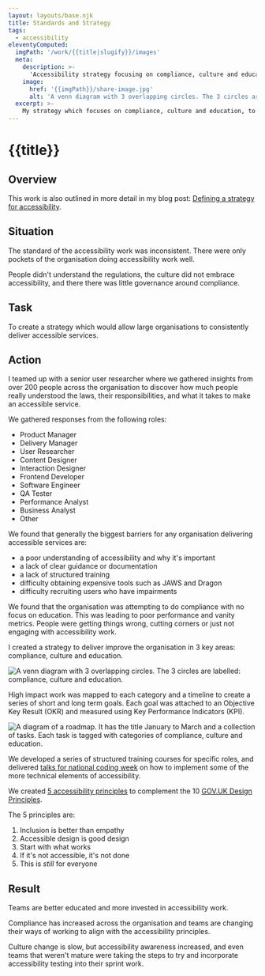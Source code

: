 ```yaml
---
layout: layouts/base.njk
title: Standards and Strategy
tags:
  - accessibility
eleventyComputed:
  imgPath: '/work/{{title|slugify}}/images'
  meta:
    description: >-
      'Accessibility strategy focusing on compliance, culture and education'
    image:
      href: '{{imgPath}}/share-image.jpg'
      alt: 'A venn diagram with 3 overlapping circles. The 3 circles are labelled: compliance, culture and education.'
  excerpt: >-
    My strategy which focuses on compliance, culture and education, to measure and improve accessibility across large organisations.
---
```


# {{title}}

## Overview

This work is also outlined in more detail in my blog post: [Defining a strategy for accessibility](/blog/defining-a-strategy-for-accessibility).

## Situation

The standard of the accessibility work was inconsistent. There were only pockets of the organisation doing accessibility work well.

People didn't understand the regulations, the culture did not embrace accessibility, and there there was little governance around compliance.

## Task

To create a strategy which would allow large organisations to consistently deliver accessible services. 

## Action

I teamed up with a senior user researcher where we gathered insights from over 200 people across the organisation to discover how much people really understood the laws, their responsibilities, and what it takes to make an accessible service. 

We gathered responses from the following roles:
- Product Manager
- Delivery Manager
- User Researcher
- Content Designer
- Interaction Designer
- Frontend Developer
- Software Engineer
- QA Tester
- Performance Analyst
- Business Analyst
- Other

We found that generally the biggest barriers for any organisation delivering accessible services are:
- a poor understanding of accessibility and why it's important
- a lack of clear guidance or documentation
- a lack of structured training
- difficulty obtaining expensive tools such as JAWS and Dragon
- difficulty recruiting users who have impairments

We found that the organisation was attempting to do compliance with no focus on education. This was leading to poor performance and vanity metrics. People were getting things wrong, cutting corners or just not engaging with accessibility work.

I created a strategy to deliver improve the organisation in 3 key areas: compliance, culture and education.

![A venn diagram with 3 overlapping circles. The 3 circles are labelled: compliance, culture and education.]({{imgPath}}/strategy-and-standards.webp)

High impact work was mapped to each category and a timeline to create a series of short and long term goals. Each goal was attached to an Objective Key Result (OKR) and measured using Key Performance Indicators (KPI).

![A diagram of a roadmap. It has the title January to March and a collection of tasks. Each task is tagged with categories of compliance, culture and education.](/images/post/a11y-strategy-roadmap.webp)

We developed a series of structured training courses for specific roles, and delivered [talks for national coding week](/talks/) on how to implement some of the more technical elements of accessibility.

We created [5 accessibility principles](https://accessibility-manual.dwp.gov.uk/community/accessibility-principles) to complement the 10 [GOV.UK Design Principles](https://www.gov.uk/guidance/government-design-principles).

The 5 principles are:
1. Inclusion is better than empathy
2. Accessible design is good design
3. Start with what works
4. If it's not accessible, it's not done
5. This is _still_ for everyone

## Result

Teams are better educated and more invested in accessibility work.

Compliance has increased across the organisation and teams are changing their ways of working to align with the accessibility principles. 

Culture change is slow, but accessibility awareness increased, and even teams that weren't mature were taking the steps to try and incorporate accessibility testing into their sprint work.